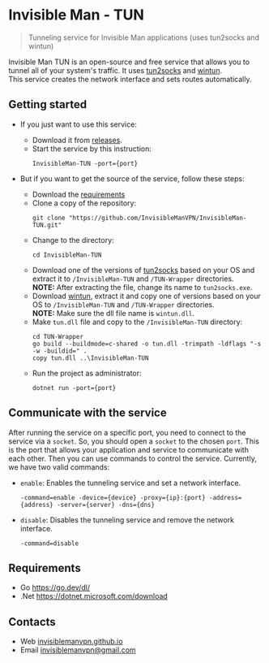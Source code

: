 # Invisible Man - TUN

> Tunneling service for Invisible Man applications (uses tun2socks and wintun)

Invisible Man TUN is an open-source and free service that allows you to tunnel all of your system's traffic. It uses [tun2socks](https://github.com/xjasonlyu/tun2socks) and [wintun](https://www.wintun.net).
<br/>
This service creates the network interface and sets routes automatically.

## Getting started

- If you just want to use this service: 
  - Download it from [releases](https://github.com/InvisibleManVPN/InvisibleMan-TUN/releases/latest).
  - Start the service by this instruction:
    ```
    InvisibleMan-TUN -port={port}
    ```

- But if you want to get the source of the service, follow these steps:
  - Download the [requirements](#requirements)
  - Clone a copy of the repository:
    ```
    git clone "https://github.com/InvisibleManVPN/InvisibleMan-TUN.git"
    ```
  - Change to the directory:
    ```
    cd InvisibleMan-TUN
    ```
  - Download one of the versions of [tun2socks](https://github.com/xjasonlyu/tun2socks/releases/latest) based on your OS and extract it to `/InvisibleMan-TUN` and `/TUN-Wrapper` directories.
    <br/>
    **NOTE:** After extracting the file, change its name to `tun2socks.exe`.
  - Download [wintun](https://www.wintun.net), extract it and copy one of versions based on your OS to `/InvisibleMan-TUN` and `/TUN-Wrapper` directories.
    <br/>
    **NOTE:** Make sure the dll file name is `wintun.dll`.
  - Make `tun.dll` file and copy to the `/InvisibleMan-TUN` directory:
    ```
    cd TUN-Wrapper
    go build --buildmode=c-shared -o tun.dll -trimpath -ldflags "-s -w -buildid=" .
    copy tun.dll ..\InvisibleMan-TUN
    ```
  - Run the project as administrator:
    ```
    dotnet run -port={port}
    ```

## Communicate with the service

After running the service on a specific port, you need to connect to the service via a `socket`. So, you should open a `socket` to the chosen `port`. This is the port that allows your application and service to communicate with each other. Then you can use commands to control the service. Currently, we have two valid commands:

- `enable`: Enables the tunneling service and set a network interface.
    ```
    -command=enable -device={device} -proxy={ip}:{port} -address={address} -server={server} -dns={dns}
    ```
- `disable`: Disables the tunneling service and remove the network interface.
    ```
    -command=disable
    ```

## Requirements

- Go https://go.dev/dl/
- .Net https://dotnet.microsoft.com/download

## Contacts

- Web [invisiblemanvpn.github.io](https://invisiblemanvpn.github.io)
- Email [invisiblemanvpn@gmail.com](mailto:invisiblemanvpn@gmail.com)